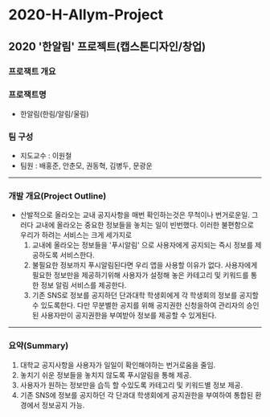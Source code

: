 # 2020-H-Allym-Project
## 2020 '한알림' 프로젝트(캡스톤디자인/창업)
### 프로잭트 개요
### 프로잭트명
* 한알림(한림/알림/울림)
### 팀 구성
* 지도교수 : 이원철
* 팀원 : 배홍준, 안춘모, 권동혁, 김병두, 문광운
---------
### 개발 개요(Project Outline)
* 산발적으로 올라오는 교내 공지사항을 매번 확인하는것은 무척이나 번거로운일. 그러다 교내에 올라오는 중요한 정보들을 놓치는 일이 빈번했다. 이러한 불편함으로 우리가 하려는 서비스는 크게 세가지로
  1. 교내에 올라오는 정보들을 '푸시알림' 으로 사용자에게 공지되는 즉시 정보를 제공하도록 서비스한다.
  2. 불필요한 정보까지 푸시알림된다면 우리 앱을 사용할 이유가 없다. 사용자에게 필요한 정보만을 제공하기위해 사용자가 설정해 놓은 카테고리 및 키워드를 통한 정보 알림 서비스를 제공한다. 
  3. 기존 SNS로 정보를 공지하던 단과대학 학생회에게 각 학생회의 정보를 공지할 수 있도록한다. 다만 무분별한 공지를 위해 공지권한 신청을하여 관리자의 승인된 사용자만이 공지권한을 부여받아 정보를 제공할 수 있게된다.
--------
### 요약(Summary)
  1. 대학교 공지사항을 사용자가 일일이 확인해야하는 번거로움을 줄임.
  2. 놓치기 쉬운 정보들을 놓치지 않도록 푸시알림을 통해 제공.
  3. 사용자가 원하는 정보만을 습득 할 수있도록 카테고리 및 키워드별 정보 제공.
  4. 기존 SNS에 정보를 공지하던 각 단과대 학생회에게 공지권한을 부여하여 통합된 환경에서 정보공지 가능.
